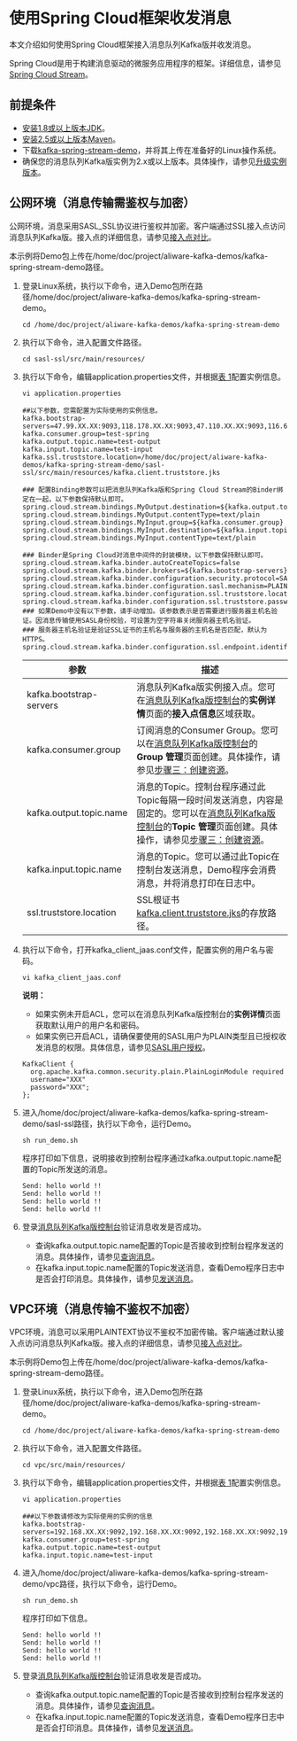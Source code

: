 # 使用Spring Cloud框架收发消息

本文介绍如何使用Spring Cloud框架接入消息队列Kafka版并收发消息。

Spring Cloud是用于构建消息驱动的微服务应用程序的框架。详细信息，请参见[Spring Cloud Stream](https://docs.spring.io/spring-cloud-stream/docs/current/reference/html/)。

## 前提条件

-   [安装1.8或以上版本JDK](https://www.oracle.com/java/technologies/javase-downloads.html)。
-   [安装2.5或以上版本Maven](http://maven.apache.org/download.cgi#)。
-   下载[kafka-spring-stream-demo](https://github.com/AliwareMQ/aliware-kafka-demos/tree/master/kafka-spring-stream-demo)，并将其上传在准备好的Linux操作系统。
-   确保您的消息队列Kafka版实例为2.x或以上版本。具体操作，请参见[升级实例版本](https://help.aliyun.com/document_detail/113173.htm#concept-113173-zh)。

## 公网环境（消息传输需鉴权与加密）

公网环境，消息采用SASL\_SSL协议进行鉴权并加密。客户端通过SSL接入点访问消息队列Kafka版。接入点的详细信息，请参见[接入点对比](/intl.zh-CN/产品简介/接入点对比.md)。

本示例将Demo包上传在/home/doc/project/aliware-kafka-demos/kafka-spring-stream-demo路径。

1.  登录Linux系统，执行以下命令，进入Demo包所在路径/home/doc/project/aliware-kafka-demos/kafka-spring-stream-demo。

    ```
    cd /home/doc/project/aliware-kafka-demos/kafka-spring-stream-demo
    ```

2.  执行以下命令，进入配置文件路径。

    ```
    cd sasl-ssl/src/main/resources/
    ```

3.  执行以下命令，编辑application.properties文件，并根据[表 1](#table_48u_or1_ast)配置实例信息。

    ```
    vi application.properties
    ```

    ```
    ##以下参数，您需配置为实际使用的实例信息。
    kafka.bootstrap-servers=47.99.XX.XX:9093,118.178.XX.XX:9093,47.110.XX.XX:9093,116.62.XX.XX:9093,101.37.XX.XX:9093
    kafka.consumer.group=test-spring
    kafka.output.topic.name=test-output
    kafka.input.topic.name=test-input
    kafka.ssl.truststore.location=/home/doc/project/aliware-kafka-demos/kafka-spring-stream-demo/sasl-ssl/src/main/resources/kafka.client.truststore.jks
    
    ### 配置Binding参数可以把消息队列Kafka版和Spring Cloud Stream的Binder绑定在一起，以下参数保持默认即可。
    spring.cloud.stream.bindings.MyOutput.destination=${kafka.output.topic.name}
    spring.cloud.stream.bindings.MyOutput.contentType=text/plain
    spring.cloud.stream.bindings.MyInput.group=${kafka.consumer.group}
    spring.cloud.stream.bindings.MyInput.destination=${kafka.input.topic.name}
    spring.cloud.stream.bindings.MyInput.contentType=text/plain
    
    ### Binder是Spring Cloud对消息中间件的封装模块，以下参数保持默认即可。
    spring.cloud.stream.kafka.binder.autoCreateTopics=false
    spring.cloud.stream.kafka.binder.brokers=${kafka.bootstrap-servers}
    spring.cloud.stream.kafka.binder.configuration.security.protocol=SASL_SSL
    spring.cloud.stream.kafka.binder.configuration.sasl.mechanism=PLAIN
    spring.cloud.stream.kafka.binder.configuration.ssl.truststore.location=${kafka.ssl.truststore.location}
    spring.cloud.stream.kafka.binder.configuration.ssl.truststore.password=KafkaOnsCl****
    ### 如果Demo中没有以下参数，请手动增加。该参数表示是否需要进行服务器主机名验证。因消息传输使用SASL身份校验，可设置为空字符串关闭服务器主机名验证。
    ### 服务器主机名验证是验证SSL证书的主机名与服务器的主机名是否匹配，默认为HTTPS。
    spring.cloud.stream.kafka.binder.configuration.ssl.endpoint.identification.algorithm=
    ```

    |参数|描述|
    |--|--|
    |kafka.bootstrap-servers|消息队列Kafka版实例接入点。您可在[消息队列Kafka版控制台](https://kafka.console.aliyun.com/?spm=a2c4g.11186623.2.22.6bf72638IfKzDm)的**实例详情**页面的**接入点信息**区域获取。|
    |kafka.consumer.group|订阅消息的Consumer Group。您可以在[消息队列Kafka版控制台](https://kafka.console.aliyun.com/?spm=a2c4g.11186623.2.22.6bf72638IfKzDm)的**Group 管理**页面创建。具体操作，请参见[步骤三：创建资源](/intl.zh-CN/快速入门/步骤三：创建资源.md)。|
    |kafka.output.topic.name|消息的Topic。控制台程序通过此Topic每隔一段时间发送消息，内容是固定的。您可以在[消息队列Kafka版控制台](https://kafka.console.aliyun.com/?spm=a2c4g.11186623.2.22.6bf72638IfKzDm)的**Topic 管理**页面创建。具体操作，请参见[步骤三：创建资源](/intl.zh-CN/快速入门/步骤三：创建资源.md)。|
    |kafka.input.topic.name|消息的Topic。您可以通过此Topic在控制台发送消息，Demo程序会消费消息，并将消息打印在日志中。|
    |ssl.truststore.location|SSL根证书[kafka.client.truststore.jks](https://github.com/AliwareMQ/aliware-kafka-demos/blob/master/kafka-spring-stream-demo/sasl-ssl/src/main/resources/kafka.client.truststore.jks)的存放路径。|

4.  执行以下命令，打开kafka\_client\_jaas.conf文件，配置实例的用户名与密码。

    ```
    vi kafka_client_jaas.conf
    ```

    **说明：**

    -   如果实例未开启ACL，您可以在消息队列Kafka版控制台的**实例详情**页面获取默认用户的用户名和密码。
    -   如果实例已开启ACL，请确保要使用的SASL用户为PLAIN类型且已授权收发消息的权限。具体信息，请参见[SASL用户授权](/intl.zh-CN/访问控制（权限管理）/SASL用户授权.md)。
    ```
    KafkaClient {
      org.apache.kafka.common.security.plain.PlainLoginModule required
      username="XXX"
      password="XXX";
    };
    ```

5.  进入/home/doc/project/aliware-kafka-demos/kafka-spring-stream-demo/sasl-ssl路径，执行以下命令，运行Demo。

    ```
    sh run_demo.sh
    ```

    程序打印如下信息，说明接收到控制台程序通过kafka.output.topic.name配置的Topic所发送的消息。

    ```
    Send: hello world !!
    Send: hello world !!
    Send: hello world !!
    Send: hello world !!
    ```

6.  登录[消息队列Kafka版控制台](https://kafka.console.aliyun.com/?spm=a2c4g.11186623.2.22.6bf72638IfKzDm)验证消息收发是否成功。

    -   查询kafka.output.topic.name配置的Topic是否接收到控制台程序发送的消息。具体操作，请参见[查询消息](/intl.zh-CN/控制台使用指南/查询消息.md)。
    -   在kafka.input.topic.name配置的Topic发送消息，查看Demo程序日志中是否会打印消息。具体操作，请参见[发送消息](/intl.zh-CN/控制台使用指南/实例/实例问题/如何快速测试消息队列Kafka版服务端是否正常？.md)。

## VPC环境（消息传输不鉴权不加密）

VPC环境，消息可以采用PLAINTEXT协议不鉴权不加密传输。客户端通过默认接入点访问消息队列Kafka版。接入点的详细信息，请参见[接入点对比](/intl.zh-CN/产品简介/接入点对比.md)。

本示例将Demo包上传在/home/doc/project/aliware-kafka-demos/kafka-spring-stream-demo路径。

1.  登录Linux系统，执行以下命令，进入Demo包所在路径/home/doc/project/aliware-kafka-demos/kafka-spring-stream-demo。

    ```
    cd /home/doc/project/aliware-kafka-demos/kafka-spring-stream-demo
    ```

2.  执行以下命令，进入配置文件路径。

    ```
    cd vpc/src/main/resources/
    ```

3.  执行以下命令，编辑application.properties文件，并根据[表 1](#table_48u_or1_ast)配置实例信息。

    ```
    vi application.properties
    ```

    ```
    ###以下参数请修改为实际使用的实例的信息
    kafka.bootstrap-servers=192.168.XX.XX:9092,192.168.XX.XX:9092,192.168.XX.XX:9092,192.168.XX.XX:9092,192.168.XX.XX:9092
    kafka.consumer.group=test-spring
    kafka.output.topic.name=test-output
    kafka.input.topic.name=test-input
    ```

4.  进入/home/doc/project/aliware-kafka-demos/kafka-spring-stream-demo/vpc路径，执行以下命令，运行Demo。

    ```
    sh run_demo.sh
    ```

    程序打印如下信息。

    ```
    Send: hello world !!
    Send: hello world !!
    Send: hello world !!
    Send: hello world !!
    ```

5.  登录[消息队列Kafka版控制台](https://kafka.console.aliyun.com/?spm=a2c4g.11186623.2.22.6bf72638IfKzDm)验证消息收发是否成功。

    -   查询kafka.output.topic.name配置的Topic是否接收到控制台程序发送的消息。具体操作，请参见[查询消息](/intl.zh-CN/控制台使用指南/查询消息.md)。
    -   在kafka.input.topic.name配置的Topic发送消息，查看Demo程序日志中是否会打印消息。具体操作，请参见[发送消息](/intl.zh-CN/控制台使用指南/实例/实例问题/如何快速测试消息队列Kafka版服务端是否正常？.md)。

